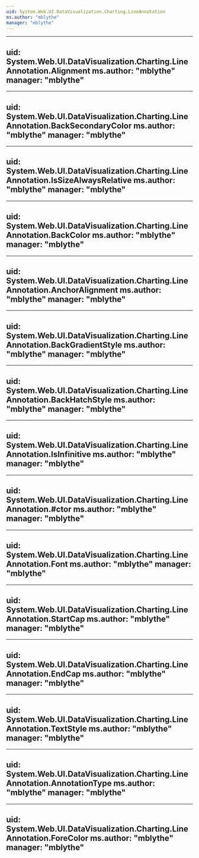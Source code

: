 ```yaml
---
uid: System.Web.UI.DataVisualization.Charting.LineAnnotation
ms.author: "mblythe"
manager: "mblythe"
---
```


---
uid: System.Web.UI.DataVisualization.Charting.LineAnnotation.Alignment
ms.author: "mblythe"
manager: "mblythe"
---

---
uid: System.Web.UI.DataVisualization.Charting.LineAnnotation.BackSecondaryColor
ms.author: "mblythe"
manager: "mblythe"
---

---
uid: System.Web.UI.DataVisualization.Charting.LineAnnotation.IsSizeAlwaysRelative
ms.author: "mblythe"
manager: "mblythe"
---

---
uid: System.Web.UI.DataVisualization.Charting.LineAnnotation.BackColor
ms.author: "mblythe"
manager: "mblythe"
---

---
uid: System.Web.UI.DataVisualization.Charting.LineAnnotation.AnchorAlignment
ms.author: "mblythe"
manager: "mblythe"
---

---
uid: System.Web.UI.DataVisualization.Charting.LineAnnotation.BackGradientStyle
ms.author: "mblythe"
manager: "mblythe"
---

---
uid: System.Web.UI.DataVisualization.Charting.LineAnnotation.BackHatchStyle
ms.author: "mblythe"
manager: "mblythe"
---

---
uid: System.Web.UI.DataVisualization.Charting.LineAnnotation.IsInfinitive
ms.author: "mblythe"
manager: "mblythe"
---

---
uid: System.Web.UI.DataVisualization.Charting.LineAnnotation.#ctor
ms.author: "mblythe"
manager: "mblythe"
---

---
uid: System.Web.UI.DataVisualization.Charting.LineAnnotation.Font
ms.author: "mblythe"
manager: "mblythe"
---

---
uid: System.Web.UI.DataVisualization.Charting.LineAnnotation.StartCap
ms.author: "mblythe"
manager: "mblythe"
---

---
uid: System.Web.UI.DataVisualization.Charting.LineAnnotation.EndCap
ms.author: "mblythe"
manager: "mblythe"
---

---
uid: System.Web.UI.DataVisualization.Charting.LineAnnotation.TextStyle
ms.author: "mblythe"
manager: "mblythe"
---

---
uid: System.Web.UI.DataVisualization.Charting.LineAnnotation.AnnotationType
ms.author: "mblythe"
manager: "mblythe"
---

---
uid: System.Web.UI.DataVisualization.Charting.LineAnnotation.ForeColor
ms.author: "mblythe"
manager: "mblythe"
---
